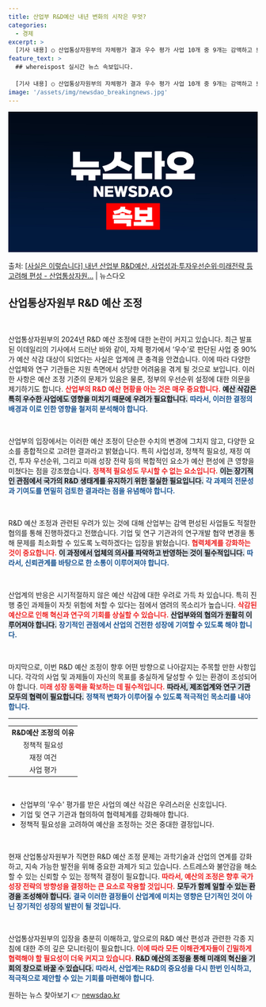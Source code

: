 ```yaml
---
title: 산업부 R&D예산 내년 변화의 시작은 무엇?
categories:
  - 경제
excerpt: >
  [기사 내용] ○ 산업통상자원부의 자체평가 결과 우수 평가 사업 10개 중 9개는 감액하고 보통 평가 사업 …
feature_text: >
  ## whereispost 실시간 뉴스 속보입니다.

  [기사 내용] ○ 산업통상자원부의 자체평가 결과 우수 평가 사업 10개 중 9개는 감액하고 보통 평가 사업 …
image: '/assets/img/newsdao_breakingnews.jpg'
---
```


![뉴스다오 속보](/assets/img/newsdao_breakingnews.jpg)

<p>출처: <a href="https://newsdao.kr/2109" rel="dofollow">[사실은 이렇습니다] 내년 산업부 R&D예산, 사업성과·투자우선순위·미래전략 등 고려해 편성 - 산업통상자원…</a> | 뉴스다오</p>

<h2 data-ke-size="size26">산업통상자원부 R&D 예산 조정</h2>

<p data-ke-size="size16">&nbsp;</p>

산업통상자원부의 2024년 R&D 예산 조정에 대한 논란이 커지고 있습니다. 최근 발표된 이데일리의 기사에서 드러난 바와 같이, 자체 평가에서 ‘우수’로 판단된 사업 중 90%가 예산 삭감 대상이 되었다는 사실은 업계에 큰 충격을 안겼습니다. 이에 따라 다양한 산업체와 연구 기관들은 지원 측면에서 상당한 어려움을 겪게 될 것으로 보입니다. 이러한 사항은 예산 조정 기준의 문제가 있음은 물론, 정부의 우선순위 설정에 대한 의문을 제기하기도 합니다. <b><span style="color: #ee2323;">산업부의 R&D 예산 현황을 아는 것은 매우 중요합니다.</span></b> <b><span style="background-color: #21538527;">예산 삭감은 특히 우수한 사업에도 영향을 미치기 때문에 우려가 필요합니다.</span></b> <b><span style="color: #1a5490;">따라서, 이러한 결정의 배경과 이로 인한 영향을 철저히 분석해야 합니다.</span></b>

<p data-ke-size="size16">&nbsp;</p>

산업부의 입장에서는 이러한 예산 조정이 단순한 수치의 변경에 그치지 않고, 다양한 요소를 종합적으로 고려한 결과라고 밝혔습니다. 특히 사업성과, 정책적 필요성, 재정 여건, 투자 우선순위, 그리고 미래 성장 전략 등의 복합적인 요소가 예산 편성에 큰 영향을 미쳤다는 점을 강조했습니다. <b><span style="color: #ee2323;">정책적 필요성도 무시할 수 없는 요소입니다.</span></b> <b><span style="background-color: #21538527;">이는 장기적인 관점에서 국가의 R&D 생태계를 유지하기 위한 절실한 필요입니다.</span></b> <b><span style="color: #1a5490;">각 과제의 전문성과 기여도를 면밀히 검토한 결과라는 점을 유념해야 합니다.</span></b>

<p data-ke-size="size16">&nbsp;</p>

R&D 예산 조정과 관련된 우려가 있는 것에 대해 산업부는 감액 편성된 사업들도 적절한 협의를 통해 진행하겠다고 전했습니다. 기업 및 연구 기관과의 연구개발 협약 변경을 통해 문제를 최소화할 수 있도록 노력하겠다는 입장을 밝혔습니다. <b><span style="color: #ee2323;">협력체계를 강화하는 것이 중요합니다.</span></b> <b><span style="background-color: #21538527;">이 과정에서 업체의 의사를 파악하고 반영하는 것이 필수적입니다.</span></b> <b><span style="color: #1a5490;">따라서, 신뢰관계를 바탕으로 한 소통이 이루어져야 합니다.</span></b>

<p data-ke-size="size16">&nbsp;</p>

산업계의 반응은 시기적절하지 않은 예산 삭감에 대한 우려로 가득 차 있습니다. 특히 진행 중인 과제들이 자칫 위험에 처할 수 있다는 점에서 염려의 목소리가 높습니다. <b><span style="color: #ee2323;">삭감된 예산으로 인해 혁신과 연구의 기회를 상실할 수 있습니다.</span></b> <b><span style="background-color: #21538527;">산업부와의 협의가 원활히 이루어져야 합니다.</span></b> <b><span style="color: #1a5490;">장기적인 관점에서 산업의 건전한 성장에 기여할 수 있도록 해야 합니다.</span></b>

<p data-ke-size="size16">&nbsp;</p>

마지막으로, 이번 R&D 예산 조정이 향후 어떤 방향으로 나아갈지는 주목할 만한 사항입니다. 각각의 사업 및 과제들이 자신의 목표를 충실하게 달성할 수 있는 환경이 조성되어야 합니다. <b><span style="color: #ee2323;">미래 성장 동력을 확보하는 데 필수적입니다.</span></b> <b><span style="background-color: #21538527;">따라서, 제조업계와 연구 기관 모두의 협력이 필요합니다.</span></b> <b><span style="color: #1a5490;">정책적 변화가 이루어질 수 있도록 적극적인 목소리를 내야 합니다.</span></b>

<hr>

<table style="width: 100%; border-collapse: collapse;">
    <tr>
        <td style="text-align: center; height: 17px;"><b>R&D예산 조정의 이유</b></td>
    </tr>
    <tr>
        <td style="text-align: center; height: 17px;">정책적 필요성</td>
    </tr>
    <tr>
        <td style="text-align: center; height: 17px;">재정 여건</td>
    </tr>
    <tr>
        <td style="text-align: center; height: 17px;">사업 평가</td>
    </tr>
</table>

<p data-ke-size="size16">&nbsp;</p>

<ul>
    <li>산업부의 '우수' 평가를 받은 사업의 예산 삭감은 우려스러운 신호입니다.</li>
    <li>기업 및 연구 기관과 협의하여 협력체계를 강화해야 합니다.</li>
    <li>정책적 필요성을 고려하여 예산을 조정하는 것은 중대한 결정입니다.</li>
</ul>

<p data-ke-size="size16">&nbsp;</p>

현재 산업통상자원부가 직면한 R&D 예산 조정 문제는 과학기술과 산업의 연계를 강화하고, 지속 가능한 발전을 위해 중요한 과제가 되고 있습니다. 스트레스와 불안감을 해소할 수 있는 신뢰할 수 있는 정책적 결정이 필요합니다. <b><span style="color: #ee2323;">따라서, 예산의 조정은 향후 국가 성장 전략의 방향성을 결정하는 큰 요소로 작용할 것입니다.</span></b> <b><span style="background-color: #21538527;">모두가 함께 일할 수 있는 환경을 조성해야 합니다.</span></b> <b><span style="color: #1a5490;">결국 이러한 결정들이 산업계에 미치는 영향은 단기적인 것이 아닌 장기적인 성장의 발판이 될 것입니다.</span></b>

<p data-ke-size="size16">&nbsp;</p> 

산업통상자원부의 입장을 충분히 이해하고, 앞으로의 R&D 예산 편성과 관련한 각종 지침에 대한 주의 깊은 모니터링이 필요합니다. <b><span style="color: #ee2323;">이에 따라 모든 이해관계자들이 긴밀하게 협력해야 할 필요성이 더욱 커지고 있습니다.</span></b> <b><span style="background-color: #21538527;">R&D 예산의 조정을 통해 미래의 혁신을 기회의 창으로 바꿀 수 있습니다.</span></b> <b><span style="color: #1a5490;">따라서, 산업계는 R&D의 중요성을 다시 한번 인식하고, 적극적으로 제안할 수 있는 기회를 마련해야 합니다.</span></b> 

원하는 뉴스 찾아보기 👉 <a href="https://newsdao.kr" rel="dofollow">newsdao.kr</a>



